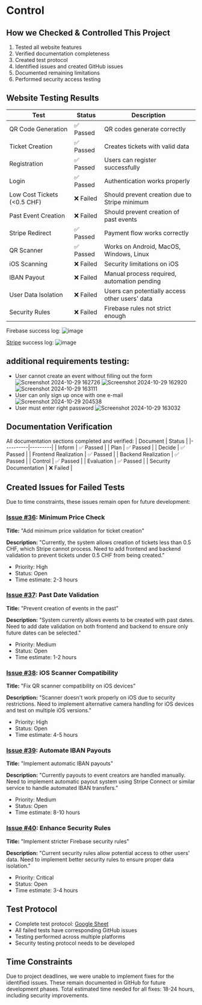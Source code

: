 # Control

## How we Checked & Controlled This Project
1. Tested all website features
2. Verified documentation completeness
3. Created test protocol
4. Identified issues and created GitHub issues
5. Documented remaining limitations
6. Performed security access testing

## Website Testing Results
| Test | Status | Description |
|------|---------|------------|
| QR Code Generation | ✅ Passed | QR codes generate correctly |
| Ticket Creation | ✅ Passed | Creates tickets with valid data |
| Registration | ✅ Passed | Users can register successfully |
| Login | ✅ Passed | Authentication works properly |
| Low Cost Tickets (<0.5 CHF) | ❌ Failed | Should prevent creation due to Stripe minimum |
| Past Event Creation | ❌ Failed | Should prevent creation of past events |
| Stripe Redirect | ✅ Passed | Payment flow works correctly |
| QR Scanner | ✅ Passed | Works on Android, MacOS, Windows, Linux |
| iOS Scanning | ❌ Failed | Security limitations on iOS |
| IBAN Payout | ❌ Failed | Manual process required, automation pending |
| User Data Isolation | ❌ Failed | Users can potentially access other users' data |
| Security Rules | ❌ Failed | Firebase rules not strict enough |

Firebase success log:
![image](https://github.com/user-attachments/assets/fc8e12cb-0361-4ffa-842d-49113faa474f)

[Stripe](https://dashboard.stripe.com/workbench/logs#wb-N4Igdghgbglg5hALjA9mEAuUBjArgJ3wFMxEAlFXRIzUSAWxoxAHUB5MgaQCEBRAOQDCACQD6AGTYBxAMogANCAAOEfBHoBnWgF9FGoquwALHXoP5jMiADMmwXSCMQNJ5iAcAbJEQ3lK1LSwQFCgifFgiAHdacHUmVg4eARFRNgA1XjI0gEleFndFABMfZEhkNEC6OMwErj4hMRZebmE2Nk45ByJQ0krYxhr2OuSxXgz+ABVOxQ8UOD6GeKGkholpOUUVNU1TEH1DV3szA6tbXacXGoLHAw9EQ-6lxPqU4V4AQXEJ4Wuw-BR8Atqsxli9RmQyBxpiBiqFZkowtkwBp4EZEECBiDniNRNl+DJslJhFNrjBkQjsIgATFFoNsas8TIAAq8QQTDjXDTqJQeHw04G1FYpGTvACyTPEvGhLiIHg8-MxgrBohkb3E4mu2GI3gAIiUyUhUGAWDAAF6qQoKp7DVZNFptDqiQRkD4TXjXSKy7AoTFVRWgnFNcSCNii90OfSIUrzK10m3C3gTCZ42TXALRmTYEiqVAY61CsRumTJ-hSFWCATvMjZNidBwQSkwUITCAAIxqsxjikQbeEMF8AIAnpgANrBULhGBREAAXUU-yoRD7A-ww4wI798R171V3DYVZ1CmUqnUlQj5mMu32FiMpzsDgurhABU3cYLa1TmxPOyw54OV4vW8bHvRRHyubQZwjM0yTgGp6AgAAPGB6DNIhLVAohUUQTAACYAFYAAZFFgFFWxgDwYEQQdRRQYoahImBW15I9Oz6axyOoQEYkYe5aNHZQUF8I9il5ahZyKGBiEbNAYm9MAwCISlRDJTBEHwXAiEUOSFKU-xMGsCAPH0MwPGsVT1KICNKAsOwQAgJQYHMjSimcIxWxQC0nMsrTtWoS0gjuJgAEYAHYAGYCJwoKABYcIADmigiku0c9eUpNDxDmGpiAAR1EKQACslE4egADY4AAKQAVTIGBRQAMQQljkMo3CCJSoA) success log:
![image](https://github.com/user-attachments/assets/3b87ee0c-5ccc-445a-8d9b-5509ca0938df)

## additional requirements testing:
* User cannot create an event without filling out the form
![Screenshot 2024-10-29 162726](https://github.com/user-attachments/assets/221a2c26-6352-4199-a995-58af74f7cd3f)
![Screenshot 2024-10-29 162920](https://github.com/user-attachments/assets/08a54b9a-58bb-427b-802a-b65f83d68bf6)
![Screenshot 2024-10-29 163111](https://github.com/user-attachments/assets/910e974e-13cb-475f-b5ba-c89837938c86)
* User can only sign up once with one e-mail
![Screenshot 2024-10-29 204538](https://github.com/user-attachments/assets/b9c42a27-0f71-43d1-bb25-782489103c7f)
* User must enter right password
![Screenshot 2024-10-29 163032](https://github.com/user-attachments/assets/958abfd5-ebaf-463e-9b89-c22c0b3fa29d)


## Documentation Verification
All documentation sections completed and verified:
| Document | Status |
|----------|---------|
| Inform | ✅ Passed |
| Plan | ✅ Passed |
| Decide | ✅ Passed |
| Frontend Realization | ✅ Passed |
| Backend Realization | ✅ Passed |
| Control | ✅ Passed |
| Evaluation | ✅ Passed |
| Security Documentation | ❌ Failed |

## Created Issues for Failed Tests
Due to time constraints, these issues remain open for future development:

### [Issue #36](https://github.com/Nepomuk5665/ShitTicket/issues/36): Minimum Price Check
**Title:** "Add minimum price validation for ticket creation"

**Description:** "Currently, the system allows creation of tickets less than 0.5 CHF, which Stripe cannot process. Need to add frontend and backend validation to prevent tickets under 0.5 CHF from being created."
- Priority: High
- Status: Open
- Time estimate: 2-3 hours

### [Issue #37](https://github.com/Nepomuk5665/ShitTicket/issues/37): Past Date Validation
**Title:** "Prevent creation of events in the past"

**Description:** "System currently allows events to be created with past dates. Need to add date validation on both frontend and backend to ensure only future dates can be selected."
- Priority: Medium
- Status: Open
- Time estimate: 1-2 hours

### [Issue #38](https://github.com/Nepomuk5665/ShitTicket/issues/38): iOS Scanner Compatibility
**Title:** "Fix QR scanner compatibility on iOS devices"

**Description:** "Scanner doesn't work properly on iOS due to security restrictions. Need to implement alternative camera handling for iOS devices and test on multiple iOS versions."
- Priority: High
- Status: Open
- Time estimate: 4-5 hours

### [Issue #39](https://github.com/Nepomuk5665/ShitTicket/issues/39): Automate IBAN Payouts
**Title:** "Implement automatic IBAN payouts"

**Description:** "Currently payouts to event creators are handled manually. Need to implement automatic payout system using Stripe Connect or similar service to handle automated IBAN transfers."
- Priority: Medium
- Status: Open
- Time estimate: 8-10 hours

### [Issue #40](https://github.com/Nepomuk5665/ShitTicket/issues/40): Enhance Security Rules
**Title:** "Implement stricter Firebase security rules"

**Description:** "Current security rules allow potential access to other users' data. Need to implement better security rules to ensure proper data isolation."
- Priority: Critical
- Status: Open
- Time estimate: 3-4 hours

## Test Protocol
* Complete test protocol: [Google Sheet](https://docs.google.com/spreadsheets/d/1Z1QQc2RJvuFWbhcTCpFHncJb-vXWN5Jc-3CDtvcGwo0/edit?usp=sharing)
* All failed tests have corresponding GitHub issues
* Testing performed across multiple platforms
* Security testing protocol needs to be developed

## Time Constraints
Due to project deadlines, we were unable to implement fixes for the identified issues. These remain documented in GitHub for future development phases. Total estimated time needed for all fixes: 18-24 hours, including security improvements.
